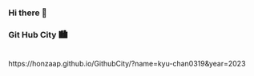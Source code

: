 ### Hi there 👋


### Git Hub City 🏙️
<br>
https://honzaap.github.io/GithubCity/?name=kyu-chan0319&year=2023

<!--
**kyu-chan0319/kyu-chan0319** is a ✨ _special_ ✨ repository because its `README.md` (this file) appears on your GitHub profile.

Here are some ideas to get you started:

- 🔭 I’m currently working on ...
- 🌱 I’m currently learning ...
- 👯 I’m looking to collaborate on ...
- 🤔 I’m looking for help with ...
- 💬 Ask me about ...
- 📫 How to reach me: ...
- 😄 Pronouns: ...
- ⚡ Fun fact: ...
-->
